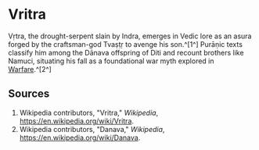 # Vritra

Vṛtra, the drought-serpent slain by Indra, emerges in Vedic lore as an asura forged by the craftsman-god Tvaṣṭṛ to avenge his son.^[1^] Purāṇic texts classify him among the Dānava offspring of Diti and recount brothers like Namuci, situating his fall as a foundational war myth explored in [Warfare](../../Warfare/Vritra/README.md).^[2^]

## Sources
1. Wikipedia contributors, "Vritra," *Wikipedia*, <https://en.wikipedia.org/wiki/Vritra>.
2. Wikipedia contributors, "Danava," *Wikipedia*, <https://en.wikipedia.org/wiki/Danava>.
